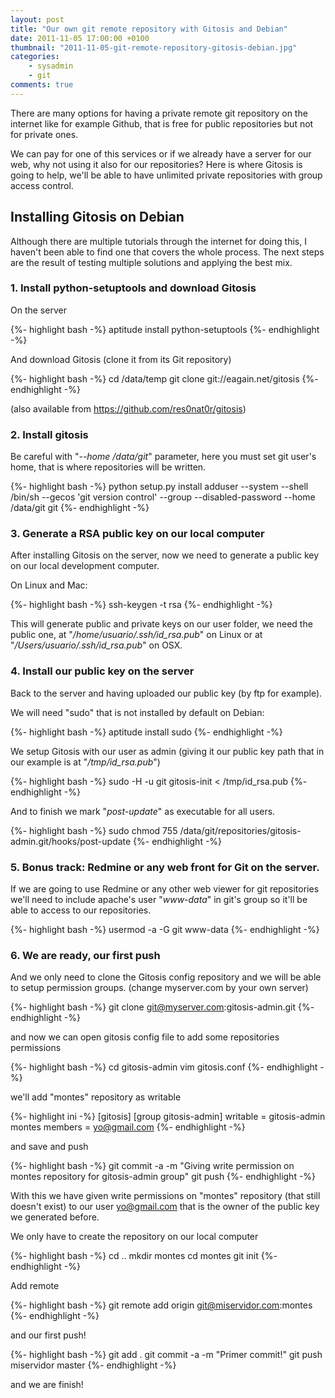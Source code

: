 ```yaml
---
layout: post
title: "Our own git remote repository with Gitosis and Debian"
date: 2011-11-05 17:00:00 +0100
thumbnail: "2011-11-05-git-remote-repository-gitosis-debian.jpg"
categories:
    - sysadmin
    - git
comments: true    
---
```

There are many options for having a private remote git repository on the internet like for example Github, that is free for public repositories but not for private ones.

We can pay for one of this services or if we already have a server for our web, why not using it also for our repositories? Here is where Gitosis is going to help, we'll be able to have unlimited private repositories with group access control.

## Installing Gitosis on Debian

Although there are multiple tutorials through the internet for doing this, I haven't been able to find one that covers the whole process. The next steps are the result of testing multiple solutions and applying the best mix.

### 1. Install python-setuptools and download Gitosis

On the server

{%- highlight bash -%}
aptitude install python-setuptools
{%- endhighlight -%}

And download Gitosis (clone it from its Git repository)

{%- highlight bash -%}
cd /data/temp
git clone git://eagain.net/gitosis
{%- endhighlight -%}

(also available from https://github.com/res0nat0r/gitosis)

### 2. Install gitosis

Be careful with "_--home /data/git_" parameter, here you must set git user's home, that is where repositories will be written.

{%- highlight bash -%}
python setup.py install
adduser --system --shell /bin/sh --gecos 'git version control' --group --disabled-password --home /data/git git
{%- endhighlight -%}

### 3. Generate a RSA public key on our local computer

After installing Gitosis on the server, now we need to generate a public key on our local development computer.

On Linux and Mac:

{%- highlight bash -%}
ssh-keygen -t rsa
{%- endhighlight -%}

This will generate public and private keys on our user folder, we need the public one, at "_/home/usuario/.ssh/id_rsa.pub_" on Linux or at "_/Users/usuario/.ssh/id_rsa.pub_" on OSX.

### 4. Install our public key on the server

Back to the server and having uploaded our public key (by ftp for example).

We will need "sudo" that is not installed by default on Debian:

{%- highlight bash -%}
aptitude install sudo
{%- endhighlight -%}

We setup Gitosis with our user as admin (giving it our public key path that in our example is at "_/tmp/id_rsa.pub_")

{%- highlight bash -%}
sudo -H -u git gitosis-init < /tmp/id_rsa.pub
{%- endhighlight -%}

And to finish we mark "_post-update_" as executable for all users.

{%- highlight bash -%}
sudo chmod 755 /data/git/repositories/gitosis-admin.git/hooks/post-update
{%- endhighlight -%}

### 5. Bonus track: Redmine or any web front for Git on the server.

If we are going to use Redmine or any other web viewer for git repositories we'll need to include apache's user "_www-data_" in git's group so it'll be able to access to our repositories.

{%- highlight bash -%}
usermod -a -G git www-data
{%- endhighlight -%}

### 6. We are ready, our first push

And we only need to clone the Gitosis config repository and we will be able to setup permission groups. (change myserver.com by your own server)

{%- highlight bash -%}
git clone git@myserver.com:gitosis-admin.git
{%- endhighlight -%}

and now we can open gitosis config file to add some repositories permissions

{%- highlight bash -%}
cd gitosis-admin
vim gitosis.conf
{%- endhighlight -%}

we'll add "montes" repository as writable

{%- highlight ini -%}
[gitosis]
  [group gitosis-admin]
  writable = gitosis-admin montes
  members = yo@gmail.com
{%- endhighlight -%}

and save and push

{%- highlight bash -%}
git commit -a -m "Giving write permission on montes repository for gitosis-admin group"
git push
{%- endhighlight -%}

With this we have given write permissions on "montes" repository (that still doesn't exist) to our user yo@gmail.com that is the owner of the public key we generated before.

We only have to create the repository on our local computer

{%- highlight bash -%}
cd ..
mkdir montes
cd montes
git init
{%- endhighlight -%}

Add remote

{%- highlight bash -%}
git remote add origin git@miservidor.com:montes
{%- endhighlight -%}

and our first push!

{%- highlight bash -%}
git add .
git commit -a -m "Primer commit!"
git push miservidor master
{%- endhighlight -%}

and we are finish!
